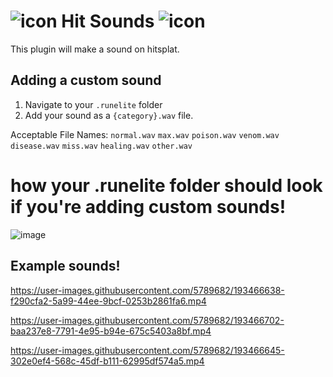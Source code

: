 # ![icon](https://user-images.githubusercontent.com/5789682/193467495-4ce7e066-31d6-4caf-a50f-bdc18c935d67.png) Hit Sounds ![icon](https://user-images.githubusercontent.com/5789682/193467495-4ce7e066-31d6-4caf-a50f-bdc18c935d67.png)

This plugin will make a sound on hitsplat.

## Adding a custom sound
1. Navigate to your `.runelite` folder
2. Add your sound as a `{category}.wav` file.

Acceptable File Names:
`normal.wav`
`max.wav`
`poison.wav`
`venom.wav`
`disease.wav`
`miss.wav`
`healing.wav`
`other.wav`

# how your .runelite folder should look if you're adding custom sounds!
![image](https://user-images.githubusercontent.com/5789682/193467218-f719644f-e180-419d-9bc2-45eed8fc89d7.png)

## Example sounds!
https://user-images.githubusercontent.com/5789682/193466638-f290cfa2-5a99-44ee-9bcf-0253b2861fa6.mp4

https://user-images.githubusercontent.com/5789682/193466702-baa237e8-7791-4e95-b94e-675c5403a8bf.mp4

https://user-images.githubusercontent.com/5789682/193466645-302e0ef4-568c-45df-b111-62995df574a5.mp4

